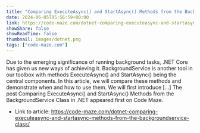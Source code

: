 ```yaml
---
title: "Comparing ExecuteAsync() and StartAsync() Methods from the BackgroundService Class in .NET"
date: 2024-06-05T05:56:59+00:00
link: https://code-maze.com/dotnet-comparing-executeasync-and-startasync-methods-from-the-backgroundservice-class/
showShare: false
showReadTime: false
thumbnail: images/dotnet.png
tags: ["code-maze.com"]
---
```

Due to the emerging significance of running background tasks, .NET Core has given us new ways of achieving it. BackgroundService is another tool in our toolbox with methods ExecuteAsync() and StartAsync() being the central components. In this article, we will compare these methods and demonstrate when and how to use them. We will first introduce […]
The post Comparing ExecuteAsync() and StartAsync() Methods from the BackgroundService Class in .NET appeared first on Code Maze.

- Link to article: https://code-maze.com/dotnet-comparing-executeasync-and-startasync-methods-from-the-backgroundservice-class/